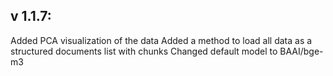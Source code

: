 v 1.1.7:
--------
Added PCA visualization of the data
Added a method to load all data as a structured documents list with chunks
Changed default model to BAAI/bge-m3